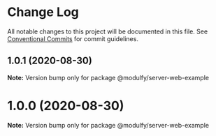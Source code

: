 # Change Log

All notable changes to this project will be documented in this file.
See [Conventional Commits](https://conventionalcommits.org) for commit guidelines.

## 1.0.1 (2020-08-30)

**Note:** Version bump only for package @modulfy/server-web-example





# 1.0.0 (2020-08-30)

**Note:** Version bump only for package @modulfy/server-web-example
